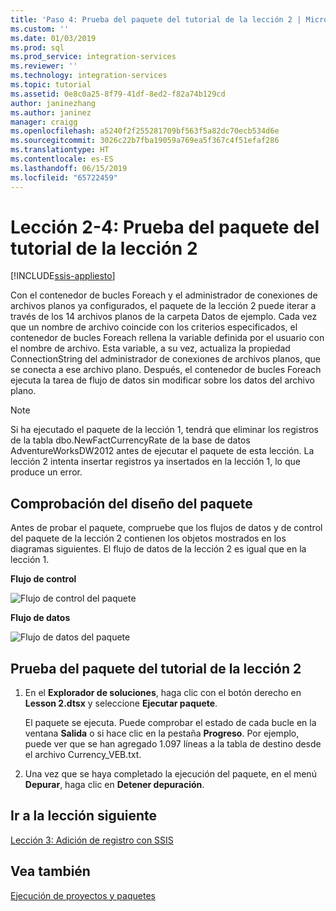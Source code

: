 ```yaml
---
title: 'Paso 4: Prueba del paquete del tutorial de la lección 2 | Microsoft Docs'
ms.custom: ''
ms.date: 01/03/2019
ms.prod: sql
ms.prod_service: integration-services
ms.reviewer: ''
ms.technology: integration-services
ms.topic: tutorial
ms.assetid: 0e8c0a25-8f79-41df-8ed2-f82a74b129cd
author: janinezhang
ms.author: janinez
manager: craigg
ms.openlocfilehash: a5240f2f255281709bf563f5a82dc70ecb534d6e
ms.sourcegitcommit: 3026c22b7fba19059a769ea5f367c4f51efaf286
ms.translationtype: HT
ms.contentlocale: es-ES
ms.lasthandoff: 06/15/2019
ms.locfileid: "65722459"
---
```

# <a name="lesson-2-4-test-the-lesson-2-tutorial-package"></a>Lección 2-4: Prueba del paquete del tutorial de la lección 2

[!INCLUDE[ssis-appliesto](../includes/ssis-appliesto-ssvrpluslinux-asdb-asdw-xxx.md)]



Con el contenedor de bucles Foreach y el administrador de conexiones de archivos planos ya configurados, el paquete de la lección 2 puede iterar a través de los 14 archivos planos de la carpeta Datos de ejemplo. Cada vez que un nombre de archivo coincide con los criterios especificados, el contenedor de bucles Foreach rellena la variable definida por el usuario con el nombre de archivo. Esta variable, a su vez, actualiza la propiedad ConnectionString del administrador de conexiones de archivos planos, que se conecta a ese archivo plano. Después, el contenedor de bucles Foreach ejecuta la tarea de flujo de datos sin modificar sobre los datos del archivo plano.  
  
> [!NOTE]  
> Si ha ejecutado el paquete de la lección 1, tendrá que eliminar los registros de la tabla dbo.NewFactCurrencyRate de la base de datos AdventureWorksDW2012 antes de ejecutar el paquete de esta lección. La lección 2 intenta insertar registros ya insertados en la lección 1, lo que produce un error.  
  
## <a name="check-the-package-layout"></a>Comprobación del diseño del paquete  
Antes de probar el paquete, compruebe que los flujos de datos y de control del paquete de la lección 2 contienen los objetos mostrados en los diagramas siguientes. El flujo de datos de la lección 2 es igual que en la lección 1.  
  
**Flujo de control**  
  
![Flujo de control del paquete](../integration-services/media/task4lesson2control.gif "Control flow in package")  
  
**Flujo de datos**  
  
![Flujo de datos del paquete](../integration-services/media/task9lesson1data.gif "Data flow in package")  
  
## <a name="test-the-lesson-2-tutorial-package"></a>Prueba del paquete del tutorial de la lección 2  
  
1.  En el **Explorador de soluciones**, haga clic con el botón derecho en **Lesson 2.dtsx** y seleccione **Ejecutar paquete**.  
  
    El paquete se ejecuta. Puede comprobar el estado de cada bucle en la ventana **Salida** o si hace clic en la pestaña **Progreso**. Por ejemplo, puede ver que se han agregado 1.097 líneas a la tabla de destino desde el archivo Currency_VEB.txt.  
  
2.  Una vez que se haya completado la ejecución del paquete, en el menú **Depurar**, haga clic en **Detener depuración**.  
  
## <a name="go-to-next-lesson"></a>Ir a la lección siguiente  
[Lección 3: Adición de registro con SSIS](../integration-services/lesson-3-add-logging-with-ssis.md)  
  
## <a name="see-also"></a>Vea también  
[Ejecución de proyectos y paquetes](../integration-services/packages/deploy-integration-services-ssis-projects-and-packages.md)  
  
  
  

